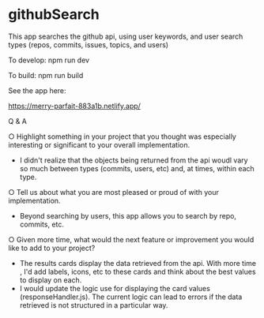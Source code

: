 # githubSearch

This app searches the github api, using user keywords, and user search types (repos, commits, issues, topics, and users) 

To develop: npm run dev

To build: npm run build

See the app here: 

https://merry-parfait-883a1b.netlify.app/

Q & A

○ Highlight something in your project that you thought was especially interesting or significant to your overall implementation.

- I didn't realize that the objects being returned from the api woudl vary so much between types (commits, users, etc) and, at times, within each type.

○ Tell us about what you are most pleased or proud of with your implementation.

- Beyond searching by users, this app allows you to search by repo, commits, etc.  

○ Given more time, what would the next feature or improvement you would like to add to your project?

- The results cards display the data retrieved from the api.  With more time , I'd add labels, icons, etc to these cards and think about the best values to display on each. 
- I would update the logic use for displaying the card values (responseHandler.js).  The current logic can lead to errors if the data retrieved is not structured in a particular way.

